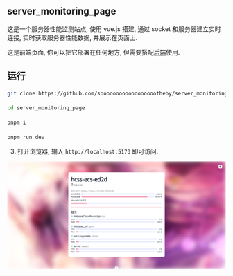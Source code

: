 ## server_monitoring_page

这是一个服务器性能监测站点, 使用 vue.js 搭建, 通过 socket 和服务器建立实时连接, 实时获取服务器性能数据, 并展示在页面上.

这是前端页面, 你可以把它部署在任何地方, 但需要搭配[后端](https://github.com/sooooooooooooooooootheby/server_monitoring)使用.

## 运行

```bash
git clone https://github.com/sooooooooooooooooootheby/server_monitoring_page.git

cd server_monitoring_page

pnpm i

pnpm run dev
```

3. 打开浏览器, 输入 `http://localhost:5173` 即可访问.

![image](./PixPin_2024-11-18_17-12-21.png)